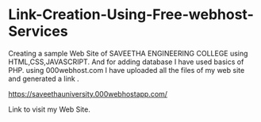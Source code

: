 # Link-Creation-Using-Free-webhost-Services
Creating a sample Web Site of SAVEETHA ENGINEERING COLLEGE using HTML,CSS,JAVASCRIPT. And for adding database I have used basics of PHP. using 000webhost.com I have uploaded all the files of my web site and generated a link .

https://saveethauniversity.000webhostapp.com/

Link to visit my Web Site.
